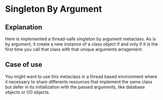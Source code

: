 # Singleton By Argument
## Explanation
Here is implemented a thread-safe singleton by argument metaclass. As is by argument, it create a new instance of a class object if and only if  it is the first time you call that class with that unique arguments arragement. 

## Case of use
You might want to use this metaclass in a thread based environment where it necessary to share differents resources that implement the same class but defer in its initialization with the passed arguments, like database objects or I/O objects. 
